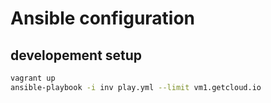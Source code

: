 # Ansible configuration

## developement setup

```bash
vagrant up
ansible-playbook -i inv play.yml --limit vm1.getcloud.io
```
